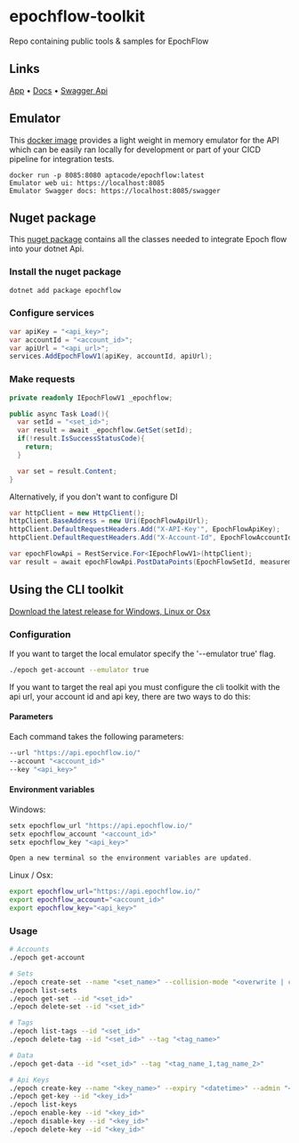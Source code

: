 # epochflow-toolkit

Repo containing public tools &amp; samples for EpochFlow

## Links
[App](https://app.epochflow.io/) • [Docs](https://docs.epochflow.io/) • [Swagger Api](https://api.epochflow.io/swagger/index.html)

## Emulator

This [docker image](https://hub.docker.com/r/aptacode/epochflow-emulator) provides a light weight in memory emulator for the API which can be easily ran locally for development or part of your CICD pipeline for integration tests.

```
docker run -p 8085:8080 aptacode/epochflow:latest
Emulator web ui: https://localhost:8085
Emulator Swagger docs: https://localhost:8085/swagger
```

## Nuget package

This [nuget package](https://www.nuget.org/packages/Epochflow/) contains all the classes needed to integrate Epoch flow into your dotnet Api.

### Install the nuget package
```bash
dotnet add package epochflow
```

### Configure services
```csharp
var apiKey = "<api_key>";
var accountId = "<account_id>";
var apiUrl = "<api_url>";
services.AddEpochFlowV1(apiKey, accountId, apiUrl);
```

### Make requests
```csharp
private readonly IEpochFlowV1 _epochflow;

public async Task Load(){
  var setId = "<set_id>";
  var result = await _epochflow.GetSet(setId);
  if(!result.IsSuccessStatusCode){
    return;
  }

  var set = result.Content;
}
```

Alternatively, if you don't want to configure DI
```csharp
var httpClient = new HttpClient();
httpClient.BaseAddress = new Uri(EpochFlowApiUrl);
httpClient.DefaultRequestHeaders.Add("X-API-Key'", EpochFlowApiKey);
httpClient.DefaultRequestHeaders.Add("X-Account-Id", EpochFlowAccountId);

var epochFlowApi = RestService.For<IEpochFlowV1>(httpClient);
var result = await epochFlowApi.PostDataPoints(EpochFlowSetId, measurements);
```

## Using the CLI toolkit

[Download the latest release for Windows, Linux or Osx](https://github.com/Timmoth/epochflow-toolkit/releases)

### Configuration

If you want to target the local emulator specify the '--emulator true' flag.
```bash
./epoch get-account --emulator true
```
If you want to target the real api you must configure the cli toolkit with the api url, your account id and api key, there are two ways to do this:

#### Parameters

Each command takes the following parameters:

```bash
--url "https://api.epochflow.io/"
--account "<account_id>"
--key "<api_key>"
```

#### Environment variables

Windows:

```powershell
setx epochflow_url "https://api.epochflow.io/"
setx epochflow_account "<account_id>"
setx epochflow_key "<api_key>"

Open a new terminal so the environment variables are updated.
```

Linux / Osx:

```bash
export epochflow_url="https://api.epochflow.io/"
export epochflow_account="<account_id>"
export epochflow_key="<api_key>"
```

### Usage

```bash
# Accounts
./epoch get-account

# Sets
./epoch create-set --name "<set_name>" --collision-mode "<overwrite | combine>"
./epoch list-sets
./epoch get-set --id "<set_id>"
./epoch delete-set --id "<set_id>"

# Tags
./epoch list-tags --id "<set_id>"
./epoch delete-tag --id "<set_id>" --tag "<tag_name>"

# Data
./epoch get-data --id "<set_id>" --tag "<tag_name_1,tag_name_2>"

# Api Keys
./epoch create-key --name "<key_name>" --expiry "<datetime>" --admin "<True|False>" --all_set_operations "<Undefined | Read | Write>" --permissions "set_1_id;tag1,tag2;read,write&set_2_id;all;read"
./epoch get-key --id "<key_id>"
./epoch list-keys
./epoch enable-key --id "<key_id>"
./epoch disable-key --id "<key_id>"
./epoch delete-key --id "<key_id>"


```
